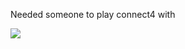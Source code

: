 Needed someone to play connect4 with

![](https://pal-robotics.com/wp-content/uploads/2019/06/tiago-bi-manual-robot-platform-research.webp)
